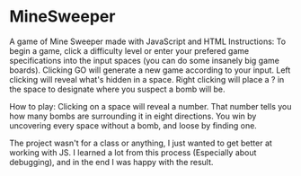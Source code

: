 # MineSweeper
A game of Mine Sweeper made with JavaScript and HTML
Instructions:
To begin a game, click a difficulty level or enter your prefered game specifications into the input spaces (you can do some insanely big game boards).
Clicking GO will generate a new game according to your input. 
Left clicking will reveal what's hidden in a space.
Right clicking will place a ? in the space to designate where you suspect a bomb will be.

How to play:
Clicking on a space will reveal a number. That number tells you how many bombs are surrounding it in eight directions.
You win by uncovering every space without a bomb, and loose by finding one.


The project wasn't for a class or anything, I just wanted to get better at working with JS. I learned a lot from this process (Especially about debugging), and in the end I was happy with the result. 
